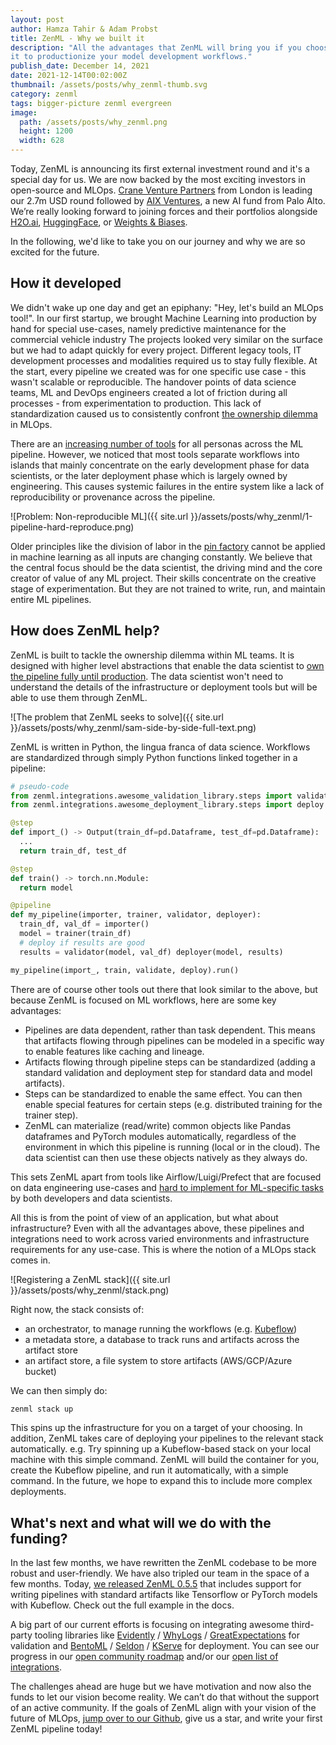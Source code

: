 ```yaml
---
layout: post
author: Hamza Tahir & Adam Probst
title: ZenML - Why we built it
description: "All the advantages that ZenML will bring you if you choose to use
it to productionize your model development workflows."
publish_date: December 14, 2021
date: 2021-12-14T00:02:00Z
thumbnail: /assets/posts/why_zenml-thumb.svg
category: zenml
tags: bigger-picture zenml evergreen
image:
  path: /assets/posts/why_zenml.png
  height: 1200
  width: 628
---
```


Today, ZenML is announcing its first external investment round and it's a
special day for us. We are now backed by the most exciting investors in
open-source and MLOps. [Crane Venture Partners](https://crane.vc/) from London
is leading our 2.7m USD round followed by
[AIX Ventures](http://aixventures.com/), a new AI fund from Palo Alto. We’re
really looking forward to joining forces and their portfolios alongside
[H2O.ai](https://H2O.ai), [HuggingFace](https://huggingface.co/), or
[Weights & Biases](https://huggingface.co/).

In the following, we'd like to take you on our journey and why we are so excited
for the future.

## How it developed

We didn't wake up one day and get an epiphany: "Hey, let's build an MLOps
tool!". In our first startup, we brought Machine Learning into production by
hand for special use-cases, namely
predictive maintenance for the commercial vehicle industry
The projects looked very similar on the surface but we had to adapt quickly for
every project. Different legacy tools, IT development processes and modalities
required us to stay fully flexible. At the start, every pipeline we created was
for one specific use case - this wasn't scalable or reproducible. The handover
points of data science teams, ML and DevOps engineers created a lot of friction
during all processes - from experimentation to production. This lack of
standardization caused us to consistently confront
[the ownership dilemma](https://blog.zenml.io/ml-pipeline-challenge/) in MLOps.

There are an
[increasing number of tools](https://huyenchip.com/2020/06/22/mlops.html) for
all personas across the ML pipeline. However, we noticed that most tools
separate workflows into islands that mainly concentrate on the early development
phase for data scientists, or the later deployment phase which is largely owned
by engineering. This causes systemic failures in the entire system like a lack
of reproducibility or provenance across the pipeline.

![Problem: Non-reproducible ML]({{ site.url }}/assets/posts/why_zenml/1-pipeline-hard-reproduce.png)

Older principles like the division of labor in the
[pin factory](https://multithreaded.stitchfix.com/blog/2019/03/11/FullStackDS-Generalists/)
cannot be applied in machine learning as all inputs are changing constantly. We
believe that the central focus should be the data scientist, the driving mind
and the core creator of value of any ML project. Their skills concentrate on the
creative stage of experimentation. But they are not trained to write, run, and
maintain entire ML pipelines.

## How does ZenML help?

ZenML is built to tackle the ownership dilemma within ML teams. It is designed
with higher level abstractions that enable the data scientist to
[own the pipeline fully until production](https://eugeneyan.com/writing/end-to-end-data-science/).
The data scientist won't need to understand the details of the infrastructure or
deployment tools but will be able to use them through ZenML.

![The problem that ZenML seeks to solve]({{ site.url }}/assets/posts/why_zenml/sam-side-by-side-full-text.png)

ZenML is written in Python, the lingua franca of data science. Workflows are
standardized through simply Python functions linked together in a pipeline:

```python
# pseudo-code
from zenml.integrations.awesome_validation_library.steps import validate
from zenml.integrations.awesome_deployment_library.steps import deploy

@step
def import_() -> Output(train_df=pd.Dataframe, test_df=pd.Dataframe):
  ...
  return train_df, test_df

@step
def train() -> torch.nn.Module:
  return model

@pipeline
def my_pipeline(importer, trainer, validator, deployer):
  train_df, val_df = importer()
  model = trainer(train_df)
  # deploy if results are good
  results = validator(model, val_df) deployer(model, results)

my_pipeline(import_, train, validate, deploy).run()
```

There are of course other tools out there that look similar to the above, but
because ZenML is focused on ML workflows, here are some key advantages:

- Pipelines are data dependent, rather than task dependent. This means that
  artifacts flowing through pipelines can be modeled in a specific way to enable
  features like caching and lineage.
- Artifacts flowing through pipeline steps can be standardized (adding a
  standard validation and deployment step for standard data and model
  artifacts).
- Steps can be standardized to enable the same effect. You can then enable
  special features for certain steps (e.g. distributed training for the trainer
  step).
- ZenML can materialize (read/write) common objects like Pandas dataframes and
  PyTorch modules automatically, regardless of the environment in which this
  pipeline is running (local or in the cloud). The data scientist can then use
  these objects natively as they always do.

This sets ZenML apart from tools like Airflow/Luigi/Prefect that are focused on
data engineering use-cases and
[hard to implement for ML-specific tasks](https://huyenchip.com/2021/09/13/data-science-infrastructure.html)
by both developers and data scientists.

All this is from the point of view of an application, but what about
infrastructure? Even with all the advantages above, these pipelines and
integrations need to work across varied environments and infrastructure
requirements for any use-case. This is where the notion of a MLOps stack comes
in.

![Registering a ZenML stack]({{ site.url }}/assets/posts/why_zenml/stack.png)

Right now, the stack consists of:

- an orchestrator, to manage running the workflows (e.g.
  [Kubeflow](https://www.kubeflow.org/))
- a metadata store, a database to track runs and artifacts across the artifact
  store
- an artifact store, a file system to store artifacts (AWS/GCP/Azure bucket)

We can then simply do:

```bash
zenml stack up
```

This spins up the infrastructure for you on a target of your choosing. In
addition, ZenML takes care of deploying your pipelines to the relevant stack
automatically. e.g. Try spinning up a Kubeflow-based stack on your local machine
with this simple command. ZenML will build the container for you, create the
Kubeflow pipeline, and run it automatically, with a simple command. In the
future, we hope to expand this to include more complex deployments.

## What's next and what will we do with the funding?

In the last few months, we have rewritten the ZenML codebase to be more robust
and user-friendly. We have also tripled our team in the space of a few months.
Today, [we released ZenML 0.5.5](https://github.com/zenml-io/zenml/releases)
that includes support for writing pipelines with standard artifacts like
Tensorflow or PyTorch models with Kubeflow. Check out the full example in the
docs.

A big part of our current efforts is focusing on integrating awesome third-party
tooling libraries like [Evidently](https://github.com/evidentlyai/evidently) /
[WhyLogs](https://github.com/whylabs/whylogs) /
[GreatExpectations](https://greatexpectations.io/) for validation and
[BentoML](https://github.com/bentoml/BentoML) /
[Seldon](https://github.com/SeldonIO/seldon-core) /
[KServe](https://github.com/kserve/kserve) for deployment. You can see our
progress in our [open community roadmap](https://zenml.io/roadmap) and/or our
[open list of integrations](https://zenml.io/integrations).

The challenges ahead are huge but we have motivation and now also the funds to
let our vision become reality. We can’t do that without the support of an active
community. If the goals of ZenML align with your vision of the future of MLOps,
[jump over to our Github](https://github.com/zenml-io/zenml#readme), give us a
star, and write your first ZenML pipeline today!
